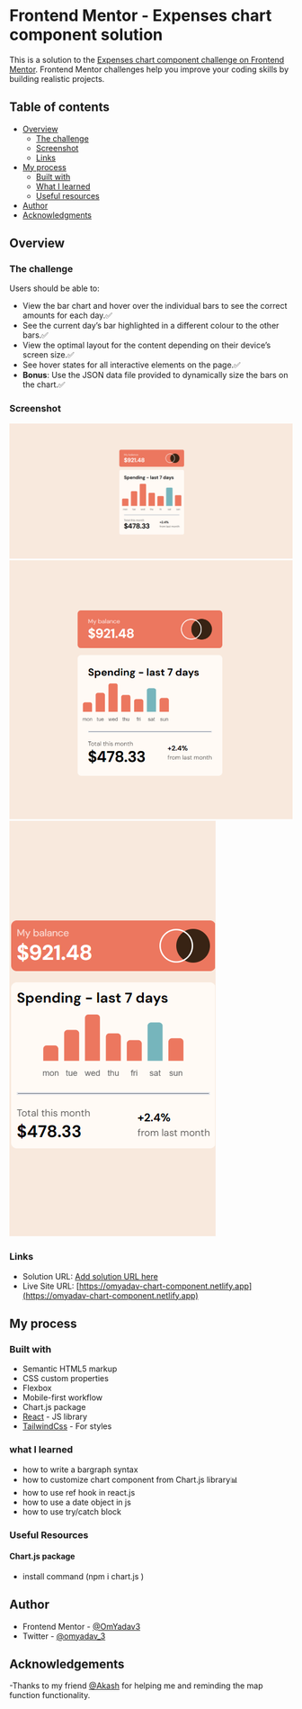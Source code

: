 # Frontend Mentor - Expenses chart component solution

This is a solution to the [Expenses chart component challenge on Frontend Mentor](https://www.frontendmentor.io/challenges/expenses-chart-component-e7yJBUdjwt). Frontend Mentor challenges help you improve your coding skills by building realistic projects. 

## Table of contents

- [Overview](#overview)
  - [The challenge](#the-challenge)
  - [Screenshot](#screenshot)
  - [Links](#links)
- [My process](#my-process)
  - [Built with](#built-with)
  - [What I learned](#what-i-learned)
  - [Useful resources](#useful-resources)
- [Author](#author)
- [Acknowledgments](#acknowledgments)

## Overview

### The challenge

Users should be able to:

- View the bar chart and hover over the individual bars to see the correct amounts for each day.✅
- See the current day’s bar highlighted in a different colour to the other bars.✅
- View the optimal layout for the content depending on their device’s screen size.✅
- See hover states for all interactive elements on the page.✅
- **Bonus**: Use the JSON data file provided to dynamically size the bars on the chart.✅

### Screenshot

![](./public/desktoppreview-graph-component.png)
![](./public/tabletpreview-graph-component.png)
![](./public/mobilepreview-graph-component.png)


### Links

- Solution URL: [Add solution URL here](https://your-solution-url.com)
- Live Site URL: [https://omyadav-chart-component.netlify.app](https://omyadav-chart-component.netlify.app)

## My process

### Built with

- Semantic HTML5 markup
- CSS custom properties
- Flexbox
- Mobile-first workflow
- Chart.js package
- [React](https://reactjs.org/) - JS library
- [TailwindCss](https://tailwindcss.com/) - For styles


### what I learned

- how to write a bargraph syntax 
- how to customize chart component from Chart.js library📊
- how to use ref hook in react.js 
- how to use a date object in js
- how to use try/catch block  

### Useful Resources

#### Chart.js package 

- install command (npm i chart.js )


## Author

- Frontend Mentor - [@OmYadav3](https://www.frontendmentor.io/profile/OmYadav3)
- Twitter - [@omyadav_3](https://twitter.com/Omyadav_3)

## Acknowledgements

-Thanks to my friend [@Akash](https://github.com/aakashjangra) for helping me and reminding the map function functionality.